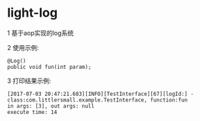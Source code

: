# light-log

1 基于aop实现的log系统

2 使用示例:
```
@Log()
public void fun(int param);
```

3 打印结果示例:
```
[2017-07-03 20:47:21.683][INFO][TestInterface][67][logId:] - class:com.littlersmall.example.TestInterface, function:fun
in args: [3], out args: null
execute time: 14
```

